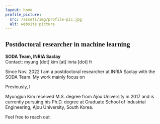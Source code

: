 ```yaml
---
layout: home
profile_picture:
  src: /assets/img/profile-pic.jpg
  alt: website picture
---
```


<h2 style="font-family:Cambria; font-weight=bold">
  <b> Postdoctoral researcher in machine learning </b>
</h2>

<p>
  <b> SODA Team, INRIA Saclay </b> <br>
  Contact: myung [dot] kim [at] inria [dot] fr
</p>

<p>
Since Nov. 2022 I am a postdoctoral researcher at INRIA Saclay with the SODA Team. My work mainly focus on 
</p>

Previously, I 


Myungjun Kim received M.S. degree from Ajou University in 2017 and is currently pursuing his Ph.D. degree at Graduate School of Industrial Engineering, Ajou University, South Korea.

Feel free to reach out
